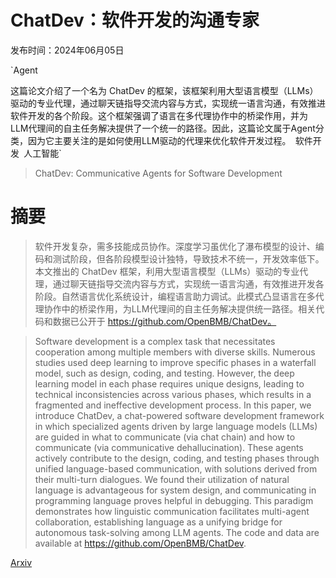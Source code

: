 # ChatDev：软件开发的沟通专家

发布时间：2024年06月05日

`Agent

这篇论文介绍了一个名为 ChatDev 的框架，该框架利用大型语言模型（LLMs）驱动的专业代理，通过聊天链指导交流内容与方式，实现统一语言沟通，有效推进软件开发的各个阶段。这个框架强调了语言在多代理协作中的桥梁作用，并为LLM代理间的自主任务解决提供了一个统一的路径。因此，这篇论文属于Agent分类，因为它主要关注的是如何使用LLM驱动的代理来优化软件开发过程。` `软件开发` `人工智能`

> ChatDev: Communicative Agents for Software Development

# 摘要

> 软件开发复杂，需多技能成员协作。深度学习虽优化了瀑布模型的设计、编码和测试阶段，但各阶段模型设计独特，导致技术不统一，开发效率低下。本文推出的 ChatDev 框架，利用大型语言模型（LLMs）驱动的专业代理，通过聊天链指导交流内容与方式，实现统一语言沟通，有效推进开发各阶段。自然语言优化系统设计，编程语言助力调试。此模式凸显语言在多代理协作中的桥梁作用，为LLM代理间的自主任务解决提供统一路径。相关代码和数据已公开于 https://github.com/OpenBMB/ChatDev。

> Software development is a complex task that necessitates cooperation among multiple members with diverse skills. Numerous studies used deep learning to improve specific phases in a waterfall model, such as design, coding, and testing. However, the deep learning model in each phase requires unique designs, leading to technical inconsistencies across various phases, which results in a fragmented and ineffective development process. In this paper, we introduce ChatDev, a chat-powered software development framework in which specialized agents driven by large language models (LLMs) are guided in what to communicate (via chat chain) and how to communicate (via communicative dehallucination). These agents actively contribute to the design, coding, and testing phases through unified language-based communication, with solutions derived from their multi-turn dialogues. We found their utilization of natural language is advantageous for system design, and communicating in programming language proves helpful in debugging. This paradigm demonstrates how linguistic communication facilitates multi-agent collaboration, establishing language as a unifying bridge for autonomous task-solving among LLM agents. The code and data are available at https://github.com/OpenBMB/ChatDev.

[Arxiv](https://arxiv.org/abs/2307.07924)